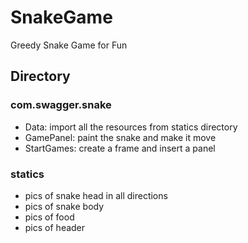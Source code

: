 # SnakeGame
Greedy Snake Game for Fun

## Directory
### com.swagger.snake
* Data: import all the resources from statics directory
* GamePanel: paint the snake and make it move 
* StartGames: create a frame and insert a panel

### statics 
* pics of snake head in all directions
* pics of snake body
* pics of food 
* pics of header